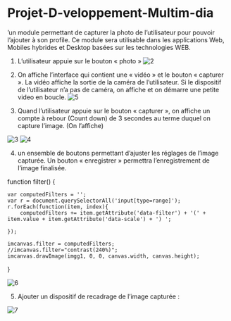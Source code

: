 # Projet-D-veloppement-Multim-dia
’un module permettant de capturer la photo de l’utilisateur pour pouvoir l’ajouter à son profile. Ce module sera utilisable dans les applications Web, Mobiles hybrides et Desktop basées sur les technologies WEB.


1. L’utilisateur appuie sur le bouton « photo »
![2](https://user-images.githubusercontent.com/46140016/57963369-8f822c80-7923-11e9-860f-a134dd7c1bc4.PNG)
2. On affiche l’interface qui contient une « vidéo » et le bouton « capturer ». La vidéo affiche la
sortie de la caméra de l’utilisateur. Si le dispositif de l’utilisateur n’a pas de caméra, on affiche et
on démarre une petite video en boucle.
![5](https://user-images.githubusercontent.com/46140016/57963426-4c748900-7924-11e9-84a0-3a9fa0e78d12.PNG)

3. Quand l’utilisateur appuie sur le bouton « capturer », on affiche un compte à rebour (Count
down) de 3 secondes au terme duquel on capture l’image. (On l’affiche)

![3](https://user-images.githubusercontent.com/46140016/57963383-cf491400-7923-11e9-8082-0dd23bb6d76d.PNG)
![4](https://user-images.githubusercontent.com/46140016/57963397-07e8ed80-7924-11e9-98d0-70e71c47e1fd.PNG)

 4. un ensemble de boutons permettant d’ajuster les réglages de l’image capturée. Un bouton
« enregistrer » permettra l’enregistrement de l’image finalisée.

function filter() {
    
    
    
 
    var computedFilters = '';
    var r = document.querySelectorAll('input[type=range]');
    r.forEach(function(item, index){
        computedFilters += item.getAttribute('data-filter') + '(' + item.value + item.getAttribute('data-scale') + ') ';

    });
    
    imcanvas.filter = computedFilters;
    //imcanvas.filter="contrast(240%)";
    imcanvas.drawImage(imgg1, 0, 0, canvas.width, canvas.height);
      
    
   
    
}


![6](https://user-images.githubusercontent.com/46140016/57963452-9cebe680-7924-11e9-9f9a-198bc03f18fb.PNG)

5. Ajouter un dispositif de recadrage de l’image capturée :

![7](https://user-images.githubusercontent.com/46140016/57963498-3915ed80-7925-11e9-946c-720006e25f9d.PNG)




